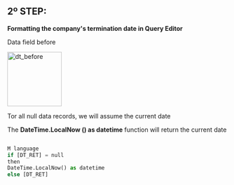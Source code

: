 ## 2º STEP:
<p align="justify"><b>Formatting the company's termination date in Query Editor</b></p>
<p align="justify">Data field before</p>
<img width="124" alt="dt_before" src="https://user-images.githubusercontent.com/45472681/94950754-81ea2a00-04b9-11eb-9057-900012610143.png">
<p align="justify">Tor all null data records, we will assume the current date</p>
<p align="justify">The <b>DateTime.LocalNow () as datetime</b> function will return the current date</p>

```Python

M language 
if [DT_RET] = null
then
DateTime.LocalNow() as datetime
else [DT_RET]
```
